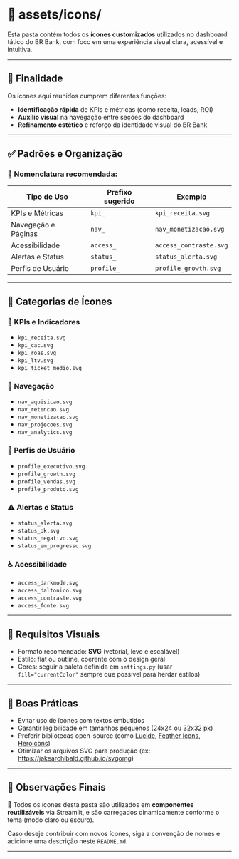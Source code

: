 # 📁 assets/icons/

Esta pasta contém todos os **ícones customizados** utilizados no dashboard tático do BR Bank, com foco em uma experiência visual clara, acessível e intuitiva.

---

## 🎯 Finalidade

Os ícones aqui reunidos cumprem diferentes funções:

- **Identificação rápida** de KPIs e métricas (como receita, leads, ROI)
- **Auxílio visual** na navegação entre seções do dashboard
- **Refinamento estético** e reforço da identidade visual do BR Bank

---

## ✅ Padrões e Organização

### 📌 Nomenclatura recomendada:

| Tipo de Uso           | Prefixo sugerido      | Exemplo                |
|------------------------|------------------------|-------------------------|
| KPIs e Métricas        | `kpi_`                 | `kpi_receita.svg`       |
| Navegação e Páginas    | `nav_`                 | `nav_monetizacao.svg`   |
| Acessibilidade         | `access_`              | `access_contraste.svg`  |
| Alertas e Status       | `status_`              | `status_alerta.svg`     |
| Perfis de Usuário      | `profile_`             | `profile_growth.svg`    |

---

## 🧩 Categorias de Ícones

### 🔢 KPIs e Indicadores
- `kpi_receita.svg`
- `kpi_cac.svg`
- `kpi_roas.svg`
- `kpi_ltv.svg`
- `kpi_ticket_medio.svg`

### 🔀 Navegação
- `nav_aquisicao.svg`
- `nav_retencao.svg`
- `nav_monetizacao.svg`
- `nav_projecoes.svg`
- `nav_analytics.svg`

### 👥 Perfis de Usuário
- `profile_executivo.svg`
- `profile_growth.svg`
- `profile_vendas.svg`
- `profile_produto.svg`

### ⚠️ Alertas e Status
- `status_alerta.svg`
- `status_ok.svg`
- `status_negativo.svg`
- `status_em_progresso.svg`

### ♿ Acessibilidade
- `access_darkmode.svg`
- `access_daltonico.svg`
- `access_contraste.svg`
- `access_fonte.svg`

---

## 🎨 Requisitos Visuais

- Formato recomendado: **SVG** (vetorial, leve e escalável)
- Estilo: flat ou outline, coerente com o design geral
- Cores: seguir a paleta definida em `settings.py` (usar `fill="currentColor"` sempre que possível para herdar estilos)

---

## 🚨 Boas Práticas

- Evitar uso de ícones com textos embutidos
- Garantir legibilidade em tamanhos pequenos (24x24 ou 32x32 px)
- Preferir bibliotecas open-source (como [Lucide](https://lucide.dev), [Feather Icons](https://feathericons.com), [Heroicons](https://heroicons.com))
- Otimizar os arquivos SVG para produção (ex: https://jakearchibald.github.io/svgomg)

---

## 📝 Observações Finais

📌 Todos os ícones desta pasta são utilizados em **componentes reutilizáveis** via Streamlit, e são carregados dinamicamente conforme o tema (modo claro ou escuro).

Caso deseje contribuir com novos ícones, siga a convenção de nomes e adicione uma descrição neste `README.md`.

---
